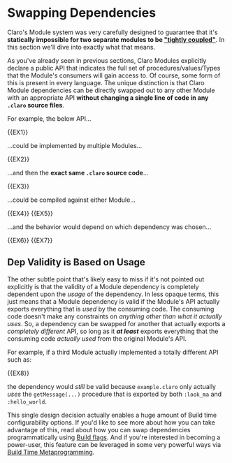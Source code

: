 # Swapping Dependencies

Claro's Module system was very carefully designed to guarantee that it's **statically impossible for two separate
modules to be
<a href="https://www.wikiwand.com/en/Coupling_(computer_programming)#introduction" target="_blank">"tightly coupled"</a>**.
In this section we'll dive into exactly what that means.

As you've already seen in previous sections, Claro Modules explicitly declare a public API that indicates the full set 
of procedures/values/Types that the Module's consumers will gain access to. Of course, some form of this is present in
every language. The unique distinction is that Claro Module dependencies can be directly swapped out to any other Module
with an appropriate API **without changing a single line of code in any `.claro` source files**. 

For example, the below API...

{{EX1}}

...could be implemented by multiple Modules...

{{EX2}}

...and then the **exact same `.claro` source code**...

{{EX3}}

...could be compiled against either Module...

{{EX4}}
{{EX5}}

...and the behavior would depend on which dependency was chosen...

{{EX6}}
{{EX7}}

## Dep Validity is Based on Usage

The other subtle point that's likely easy to miss if it's not pointed out explicitly is that the validity of a Module
dependency is completely dependent upon the _usage_ of the dependency. In less opaque terms, this just means that a
Module dependency is valid if the Module's API actually exports everything that is _used_ by the consuming code. The
consuming code doesn't make any constraints on _anything other than what it actually uses_. So, a dependency can be
swapped for another that actually exports a _completely different_ API, so long as it **_at least_** exports everything
that the consuming code _actually used_ from the original Module's API. 

For example, if a third Module actually implemented a totally different API such as:

{{EX8}}

the dependency would _still_ be valid because `example.claro` only actually _uses_ the `getMessage(...)` procedure that
is exported by both `:look_ma` and `:hello_world`. 

This single design decision actually enables a huge amount of Build time configurability options. If you'd like to see
more about how you can take advantage of this, read about how you can swap dependencies programmatically using 
[Build flags](../../metaprogramming/swapping_deps/swapping_deps.generated_docs.md). And if you're interested in becoming
a power-user, this feature can be leveraged in some very powerful ways via
[Build Time Metaprogramming](../../metaprogramming/metaprogramming.generated_docs.md).
